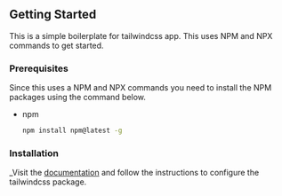 <!-- GETTING STARTED -->
## Getting Started

This is a simple boilerplate for tailwindcss app. This uses NPM and NPX commands to get started.

### Prerequisites

Since this uses a NPM and NPX commands you need to install the NPM packages using the command below.
* npm
  ```sh
  npm install npm@latest -g
  ```

### Installation

_Visit the <a href="https://tailwindcss.com/docs/installation">documentation</a> and follow the instructions to configure the tailwindcss package.
